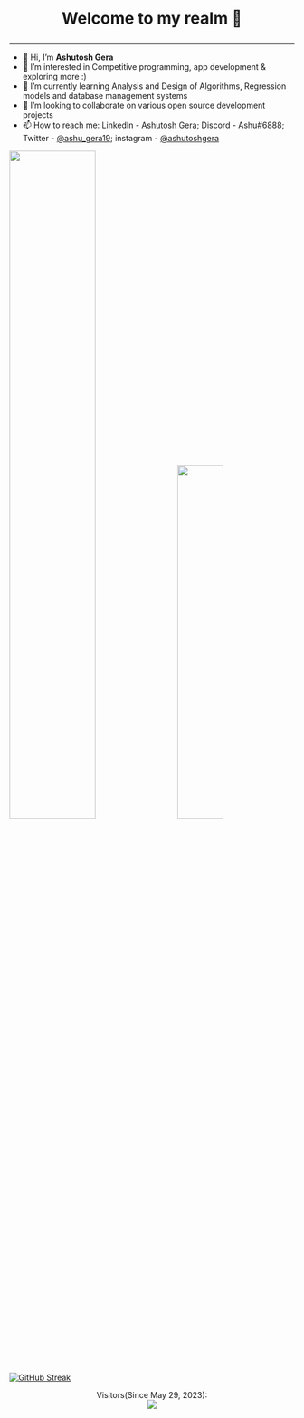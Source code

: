 # <p align = "center"> Welcome to my realm 💙 
---
- 👋 Hi, I’m <b>Ashutosh Gera</b>
- 👀 I’m interested in Competitive programming, app development & exploring more :)
- 🌱 I’m currently learning Analysis and Design of Algorithms, Regression models and database management systems
- 💞️ I’m looking to collaborate on various open source development projects
- 📫 How to reach me: LinkedIn - [Ashutosh Gera](https://www.linkedin.com/in/ashutosh-gera/); Discord - Ashu#6888; Twitter - [@ashu_gera19](https://mobile.twitter.com/ashuGera19); instagram - [@ashutoshgera](https://www.instagram.com/ashutoshgera/)
</p>

<!---
[![GitHub Streak](https://github-readme-streak-stats.herokuapp.com/?user=Ashutosh-Gera&theme=transparent)](https://git.io/streak-stats)
![Ashutosh's GitHub stats](https://github-readme-stats.vercel.app/api?username=Ashutosh-Gera&show_icons=true&theme=transparent) 

[![Top Languages](https://github-readme-stats.vercel.app/api/top-langs/?username=Ashutosh-Gera&hide_progress=true)](https://github.com/Ashutosh-Gera/github-readme-stats)
tokyonight also a good theme-
-->

<div class='container'>
<img style="height: auto; width: 55%;" class="img" src="https://github-readme-stats.vercel.app/api?username=Ashutosh-Gera&show_icons=true&theme=transparent" />
&nbsp;
&nbsp;
<img style="height: auto; width: 40%;" class="img" src="https://github-readme-stats.vercel.app/api/top-langs/?username=Ashutosh-Gera&hide_progress=true&theme=transparent&langs_count=8&layout=compact" /></div>
</div>

[![GitHub Streak](https://github-readme-streak-stats.herokuapp.com/?user=Ashutosh-Gera&theme=transparent)](https://git.io/streak-stats)

<p align="center"> 
  Visitors(Since May 29, 2023):<br>
  <img src="https://profile-counter.glitch.me/Ashutosh-Gera/count.svg" />
</p>

<!---
Ashutosh-Gera/Ashutosh-Gera is a ✨ special ✨ repository because its `README.md` (this file) appears on your GitHub profile.
You can click the Preview link to take a look at your changes.
--->
